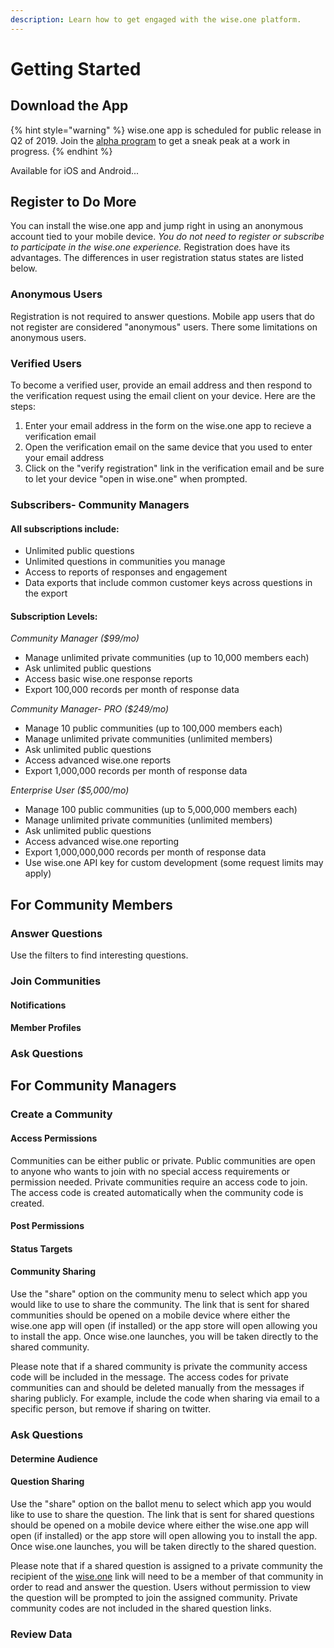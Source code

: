```yaml
---
description: Learn how to get engaged with the wise.one platform.
---
```


# Getting Started

## Download the App

{% hint style="warning" %}
wise.one app is scheduled for public release in Q2 of 2019. Join the [alpha program](https://www.wise.one/alpha) to get a sneak peak at a work in progress.
{% endhint %}

Available for iOS and Android...

## Register to Do More

You can install the wise.one app and jump right in using an anonymous account tied to your mobile device. _You do not need to register or subscribe to participate in the wise.one experience._ Registration does have its advantages. The differences in user registration status states are listed below. 

### Anonymous Users

Registration is not required to answer questions. Mobile app users that do not register are considered "anonymous" users. There some limitations on anonymous users.

### Verified Users

To become a verified user, provide an email address and then respond to the verification request using the email client on your device. Here are the steps:

1. Enter your email address in the form on the wise.one app to recieve a verification email
2. Open the verification email on the same device that you used to enter your email address
3. Click on the "verify registration" link in the verification email and be sure to let your device "open in wise.one" when prompted.

### Subscribers- Community Managers

#### All subscriptions include:

* Unlimited public questions
* Unlimited questions in communities you manage
* Access to reports of responses and engagement
* Data exports that include common customer keys across questions in the export

#### Subscription Levels:

_Community Manager \($99/mo\)_

* Manage unlimited private communities \(up to 10,000 members each\)
* Ask unlimited public questions
* Access basic wise.one response reports
* Export 100,000 records per month of response data

_Community Manager- PRO \($249/mo\)_

* Manage 10 public communities \(up to 100,000 members each\) 
* Manage unlimited private communities \(unlimited members\) 
* Ask unlimited public questions
* Access advanced wise.one reports
* Export 1,000,000 records per month of response data

_Enterprise User \($5,000/mo\)_

* Manage 100 public communities \(up to 5,000,000 members each\)
* Manage unlimited private communities \(unlimited members\)
* Ask unlimited public questions
* Access advanced wise.one reporting
* Export 1,000,000,000 records per month of response data
* Use wise.one API key for custom development \(some request limits may apply\)

## For Community Members

### Answer Questions

Use the filters to find interesting questions.

### Join Communities

#### Notifications

#### Member Profiles

### Ask Questions

## For Community Managers

### Create a Community

#### Access Permissions

Communities can be either public or private. Public communities are open to anyone who wants to join with no special access requirements or permission needed. Private communities require an access code to join. The access code is created automatically when the community code is created. 

#### Post Permissions

#### Status Targets

#### Community Sharing

Use the "share" option on the community menu to select which app you would like to use to share the community. The link that is sent for shared communities should be opened on a mobile device where either the wise.one app will open \(if installed\) or the app store will open allowing you to install the app. Once wise.one launches, you will be taken directly to the shared community.

Please note that if a shared community is private the community access code will be included in the message. The access codes for private communities can and should be deleted manually from the messages if sharing publicly. For example, include the code when sharing via email to a specific person, but remove if sharing on twitter.

### Ask Questions

#### Determine Audience

#### Question Sharing

Use the "share" option on the ballot menu to select which app you would like to use to share the question. The link that is sent for shared questions should be opened on a mobile device where either the wise.one app will open \(if installed\) or the app store will open allowing you to install the app. Once wise.one launches, you will be taken directly to the shared question.

Please note that if a shared question is assigned to a private community the recipient of the [wise.one](http://wise.one/) link will need to be a member of that community in order to read and answer the question. Users without permission to view the question will be prompted to join the assigned community. Private community codes are not included in the shared question links.

### Review Data

